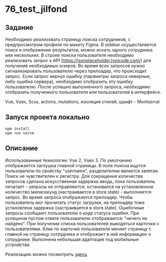 # 76_test_jilfond

## Задание

Необходимо реализовать страницу поиска сотрудников, с предпросмотром профиля по макету Figma.
В sidebar осуществляется поиск и отображение результатов, можно искать одного сотрудника или нескольких.
В строке поиска пользователя необходимо реализовать запрос к API (https://jsonplaceholder.typicode.com/) для получения необходимых юзеров.
Во время всех запросов нужно сигнализировать пользователю через прелоадер, что происходит запрос.
Если запрос вернул ошибку (параметры запроса неверные, либо ошибка сервера), необходимо отобразить эту ошибку пользователю.
После успешно выполненного запроса, необходимо отобразить полученного пользователя или пользователей в интерфейсе.

Vue, Vuex, Scss, actions, mutations, изоляция стилей, шрифт - Montserrat

## Запуск проекта локально

```
npm install
npm run serve
```

## Описание

Использованные технологии: Vue 2, Vuex 3.
По умолчанию отображается заглушка главной страницы.
В поле поиска ищутся пользователи по свойству "username", разделителем является запятая.
Поиск не чувствителен к регистру.
Для сокращения количества запросов сделана искусственная задержка ввода, пока пользователь печатает - запросы не отправляются,
остановился на установленное количество милисекунд (настраивается в store.state) - выполняется запрос. Во время запроса отображается прелоадер.
Чтобы пользователь мог прочитать статус загрузки, на прелоадер тоже установлена задержка (настраивается в store.state).
Ошибочные запросы сообщают пользователю о коде статуса ошибки.
При успешном пустом ответе пользователю отображается: "ничего не найдено".
При получении списка пользователей выводяться карточки с пользователями.
Клик по карточке пользователя меняет страницу с главной на страницу сотрудника и отображает в ней информацию о сотруднике.
Выполнена небольшая адаптация под мобильные устройства

Реализацию можно посмотреть [здесь](https://www.d-skills.ru/76_test_jilfond/index.html)
